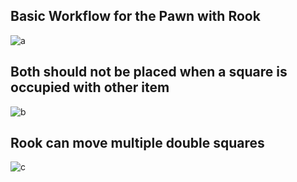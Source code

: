 ## Basic Workflow for the Pawn with Rook

![a](https://github.com/mathewvivek/pawn_extended/assets/919258/7b45321b-1493-4fdd-91bc-71172cdf8f5b)

## Both should not be placed when a square is occupied with other item
![b](https://github.com/mathewvivek/pawn_extended/assets/919258/e15308d4-c758-4ae9-be5c-9c9f5c2ddc82)

## Rook can move multiple double squares
![c](https://github.com/mathewvivek/pawn_extended/assets/919258/b1be680c-ef70-42cb-bd41-c27a39b23ef0)
